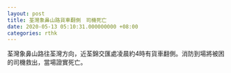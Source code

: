 ```yaml
---
layout: post
title: 荃灣象鼻山路貨車翻側　司機死亡
date: 2020-05-13 05:10:31.000000000 +08:00
categories: rthk
---
```


荃灣象鼻山路往荃灣方向，近荃錦交匯處凌晨約4時有貨車翻側。消防到場將被困的司機救出，當場證實死亡。
